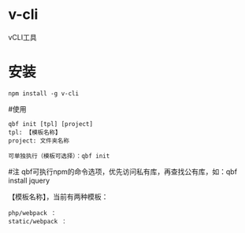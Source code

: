 # v-cli
   vCLI工具
# 安装
   ```
   npm install -g v-cli
   ```
#使用
   ```
   qbf init [tpl] [project]
   tpl: 【模板名称】
   project: 文件夹名称

   可单独执行（模板可选择）：qbf init
   ```
#注
	qbf可执行npm的命令选项，优先访问私有库，再查找公有库，如：qbf install jquery

【模板名称】，当前有两种模板：
```
php/webpack ： 
static/webpack ： 
```
